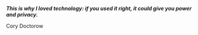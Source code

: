 _**This is why I loved technology: if you used it right, it could give you power and privacy.**_

Cory Doctorow
